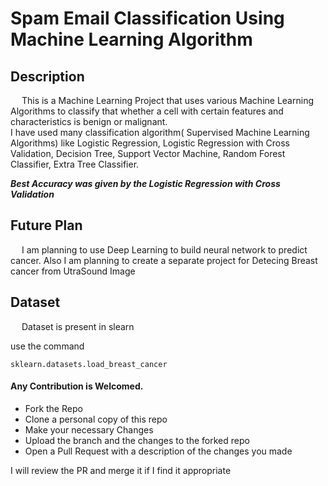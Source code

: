 # Spam Email Classification Using Machine Learning Algorithm

## Description
<!-- <span style="color:red;"></span> -->
&emsp; This is a Machine Learning Project that uses various Machine Learning Algorithms to classify that whether a cell with certain features and characteristics is benign or malignant.  
I have used many classification algorithm( Supervised Machine Learning Algorithms) like Logistic Regression, Logistic Regression with Cross Validation, Decision Tree, Support Vector Machine, Random Forest Classifier, Extra Tree Classifier.

***Best Accuracy was given by the Logistic Regression with Cross Validation***

## Future Plan 
&emsp; <!-- 4 tab spaces -->
I am planning to use Deep Learning to build neural network to predict cancer. Also I am planning to create a separate project for Detecing Breast cancer from UtraSound Image

## Dataset
&emsp; Dataset is present in slearn

use the command


    sklearn.datasets.load_breast_cancer


#### Any Contribution is Welcomed.
- Fork the Repo
- Clone a personal copy of this repo
- Make your necessary Changes
- Upload the branch and the changes to the forked repo
- Open a Pull Request with a description of the changes you made

I will review the PR and merge it if I find it appropriate